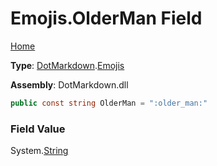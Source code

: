 # Emojis\.OlderMan Field

[Home](../../../README.md)

**Type**: [DotMarkdown](../../README.md)\.[Emojis](../README.md)

**Assembly**: DotMarkdown\.dll

```csharp
public const string OlderMan = ":older_man:"
```

### Field Value

System\.[String](https://docs.microsoft.com/en-us/dotnet/api/system.string)